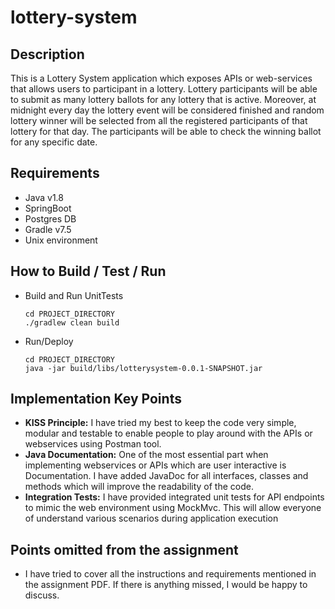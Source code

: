 # lottery-system

## Description
This is a Lottery System application which exposes APIs or web-services that allows users to participant in a lottery. Lottery participants will be able to submit as many lottery ballots for any lottery that is active.
Moreover, at midnight every day the lottery event will be considered finished and random lottery winner will be selected from all the registered participants of that lottery for that day. The participants will be able to check the winning ballot for any specific date.


## Requirements
- Java v1.8
- SpringBoot
- Postgres DB
- Gradle v7.5
- Unix environment


## How to Build / Test / Run
- Build and Run UnitTests
    ```
    cd PROJECT_DIRECTORY
    ./gradlew clean build
    ```
- Run/Deploy
    ```
    cd PROJECT_DIRECTORY
    java -jar build/libs/lotterysystem-0.0.1-SNAPSHOT.jar
    ```


## Implementation Key Points
- **KISS Principle:** I have tried my best to keep the code very simple, modular and testable to enable people to play around with the APIs or webservices using Postman tool.
- **Java Documentation:** One of the most essential part when implementing webservices or APIs which are user interactive is Documentation. I have added JavaDoc for all interfaces, classes and methods which will improve the readability of the code.
- **Integration Tests:** I have provided integrated unit tests for API endpoints to mimic the web environment using MockMvc. This will allow everyone of understand various scenarios during application execution


## Points omitted from the assignment
- I have tried to cover all the instructions and requirements mentioned in the assignment PDF. If there is anything missed, I would be happy to discuss.

